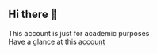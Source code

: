 ## Hi there 👋
<div>
  This account is just for academic purposes
</div>
<div>
  Have a glance at this 
  <a href='https://www.github.com/Sabarish-developer' target='_blank'>account </a>
</div>
